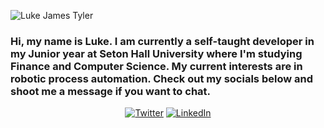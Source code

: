 ![Luke James Tyler](https://i.imgur.com/pw4QIh9.png)
### Hi, my name is Luke. I am currently a self-taught developer in my Junior year at Seton Hall University where I'm studying Finance and Computer Science. My current interests are in robotic process automation. Check out my socials below and shoot me a message if you want to chat.

<p align="center">
	<a href="https://twitter.com/LukeJamesTyler"><img src="https://img.shields.io/twitter/follow/LukeJamesTyler?label=Twitter&style=social" alt="Twitter"></a>
	<a href="https://www.linkedin.com/in/luke-james-tyler/"><img src="https://img.shields.io/badge/LinkedIn--_.svg?style=social&logo=linkedin" alt="LinkedIn"></a>
</p>

<!--
**lukejamestyler/lukejamestyler** is a ✨ _special_ ✨ repository because its `README.md` (this file) appears on your GitHub profile.

Here are some ideas to get you started:

- 🔭 I’m currently working on ...
- 🌱 I’m currently learning ...
- 👯 I’m looking to collaborate on ...
- 🤔 I’m looking for help with ...
- 💬 Ask me about ...
- 📫 How to reach me: ...
- 😄 Pronouns: ...
- ⚡ Fun fact: ...
-->
